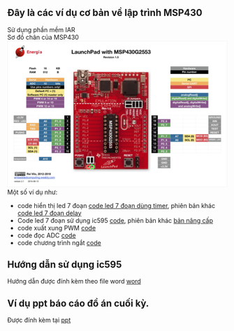 ## Đây là các ví dụ cơ bản về lập trình MSP430
Sử dụng phần mềm IAR
<br/>
Sơ đồ chân của MSP430
<picture>
  <img alt="MSP430" src="https://github.com/HuuPhuoc2411/MSP430-BASIC/blob/main/LaunchPadMSP430G2452-v1.5.jpg">
</picture>
<br/>
Một số ví dụ như:
- code hiển thị led 7 đoạn [code led 7 đoạn dùng timer](/7doan_timer), phiên bản khác [code led 7 đoạn delay](/7doan2)
- Code led 7 đoạn sử dụng ic595 [code](https://github.com/HuuPhuoc2411/MSP430-BASIC/tree/main/4led7%20595), phiên bản khác [bản nâng cấp](/led7_doan_ic_v2)
- code xuất xung PWM [code](/pwm)
- code đọc ADC [code](/adc2)
- code chương trình ngắt [code](/ngat)
## Hướng dẫn sử dụng ic595
Hướng dẫn được đính kèm theo file word [word](https://github.com/HuuPhuoc2411/MSP430-BASIC/blob/main/H%C6%B0%E1%BB%9Bng%20d%E1%BA%ABn%20s%E1%BB%AD%20d%E1%BB%A5ng%20IC74HC595%20%C4%91i%E1%BB%81u%20khi%E1%BB%83n%20LED%207%20%C4%91o%E1%BA%A1n.docx)
## Ví dụ ppt báo cáo đồ án cuối kỳ.
Được đính kèm tại  [ppt](https://github.com/HuuPhuoc2411/MSP430-BASIC/blob/main/Presentation2.pptx)
